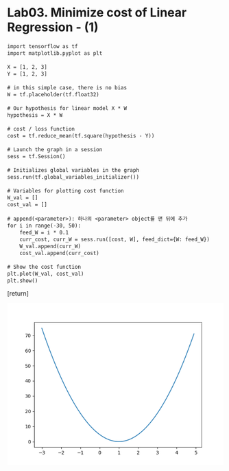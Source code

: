# Lab03. Minimize cost of Linear Regression - (1)

    import tensorflow as tf
    import matplotlib.pyplot as plt

    X = [1, 2, 3]
    Y = [1, 2, 3]

    # in this simple case, there is no bias
    W = tf.placeholder(tf.float32)

    # Our hypothesis for linear model X * W
    hypothesis = X * W

    # cost / loss function
    cost = tf.reduce_mean(tf.square(hypothesis - Y))

    # Launch the graph in a session
    sess = tf.Session()

    # Initializes global variables in the graph
    sess.run(tf.global_variables_initializer())

    # Variables for plotting cost function
    W_val = []
    cost_val = []
    
    # append(<parameter>): 하나의 <parameter> object를 맨 뒤에 추가
    for i in range(-30, 50):
        feed_W = i * 0.1
        curr_cost, curr_W = sess.run([cost, W], feed_dict={W: feed_W})
        W_val.append(curr_W)
        cost_val.append(curr_cost)

    # Show the cost function
    plt.plot(W_val, cost_val)
    plt.show()
    
[return]

![picture_return](./picture_return.png)